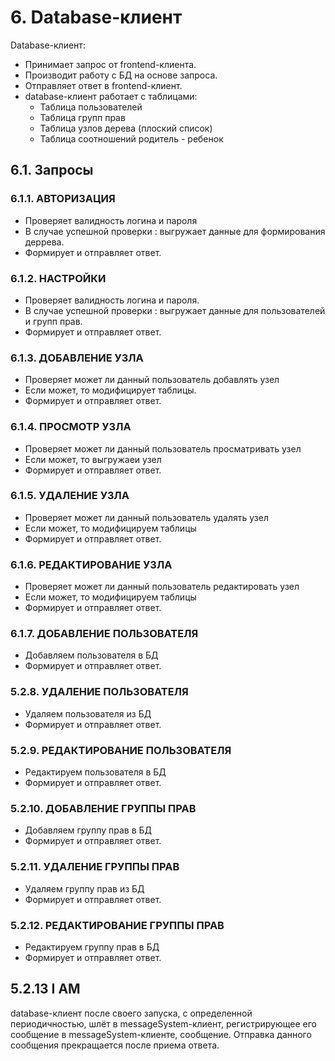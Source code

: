 # 6. Database-клиент

Database-клиент:
* Принимает запрос от frontend-клиента.
* Производит работу с БД на основе запроса.
* Отправляет ответ в frontend-клиент.
* database-клиент работает с таблицами:
  * Таблица пользователей
  * Таблица групп прав
  * Таблица узлов дерева (плоский список)
  * Таблица соотношений родитель - ребенок


## 6.1. Запросы

### 6.1.1. АВТОРИЗАЦИЯ
* Проверяет валидность логина и пароля
* В случае успешной проверки : выгружает данные для формирования деррева.
* Формирует и отправляет ответ.

### 6.1.2. НАСТРОЙКИ
* Проверяет валидность логина и пароля.
* В случае успешной проверки : выгружает данные для пользователей и групп прав.
* Формирует и отправляет ответ.

### 6.1.3. ДОБАВЛЕНИЕ УЗЛА
* Проверяет может ли данный пользователь добавлять узел
* Если может, то модифицирует таблицы.
* Формирует и отправляет ответ.

### 6.1.4. ПРОСМОТР УЗЛА
* Проверяет может ли данный пользователь просматривать узел
* Если может, то выгружаеи узел
* Формирует и отправляет ответ.

### 6.1.5. УДАЛЕНИЕ УЗЛА
* Проверяет может ли данный пользователь удалять узел
* Если может, то модифицируем таблицы
* Формирует и отправляет ответ.

### 6.1.6. РЕДАКТИРОВАНИЕ УЗЛА
* Проверяет может ли данный пользователь редактировать узел
* Если может, то модифицируем таблицы
* Формирует и отправляет ответ.

### 6.1.7. ДОБАВЛЕНИЕ ПОЛЬЗОВАТЕЛЯ
* Добавляем пользователя в БД
* Формирует и отправляет ответ.

### 5.2.8. УДАЛЕНИЕ ПОЛЬЗОВАТЕЛЯ
* Удаляем пользователя из БД
* Формирует и отправляет ответ.

### 5.2.9. РЕДАКТИРОВАНИЕ ПОЛЬЗОВАТЕЛЯ
* Редактируем пользователя в БД
* Формирует и отправляет ответ.
  
### 5.2.10. ДОБАВЛЕНИЕ ГРУППЫ ПРАВ
* Добавляем группу прав в БД
* Формирует и отправляет ответ.

### 5.2.11. УДАЛЕНИЕ ГРУППЫ ПРАВ
* Удаляем группу прав из БД
* Формирует и отправляет ответ.

### 5.2.12. РЕДАКТИРОВАНИЕ ГРУППЫ ПРАВ
* Редактируем группу прав в БД
* Формирует и отправляет ответ.

## 5.2.13 I AM
database-клиент после своего запуска, с определенной периодичностью, шлёт в messageSystem-клиент, регистрирующее его сообщение в messageSystem-клиенте, сообщение. Отправка данного сообщения прекращается после приема ответа.
